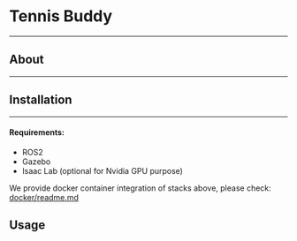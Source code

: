 # Tennis Buddy

---

## About

---


## Installation

---

#### Requirements: 
  - ROS2
  - Gazebo
  - Isaac Lab (optional for Nvidia GPU purpose)

We provide docker container integration of stacks above, please check:
[docker/readme.md](docker/readme.md)

## Usage
